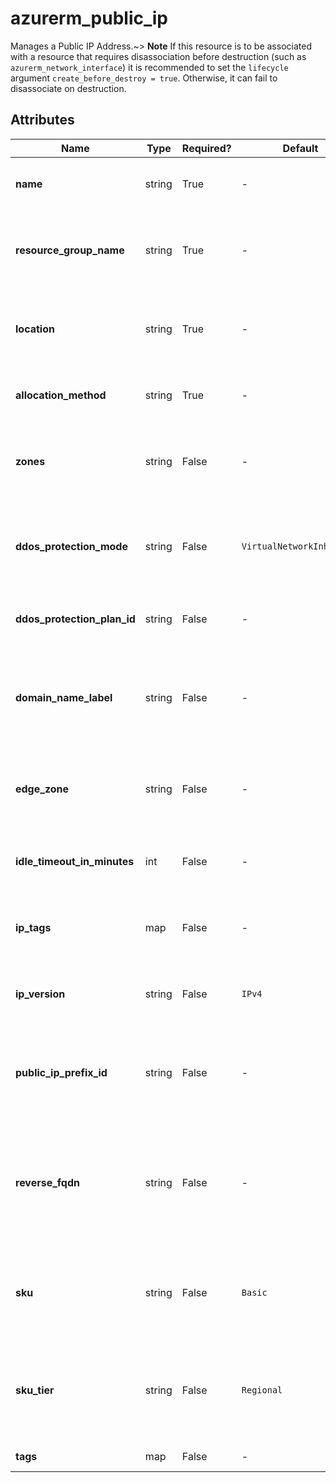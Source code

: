 # azurerm_public_ip

Manages a Public IP Address.~> **Note** If this resource is to be associated with a resource that requires disassociation before destruction (such as `azurerm_network_interface`) it is recommended to set the `lifecycle` argument `create_before_destroy = true`. Otherwise, it can fail to disassociate on destruction.

## Attributes

| Name | Type | Required? | Default  | possible values | Description |
| ---- | ---- | --------- | -------- | ----------- | ----------- |
| **name** | string | True | -  |  -  | Specifies the name of the Public IP. Changing this forces a new Public IP to be created. | 
| **resource_group_name** | string | True | -  |  -  | The name of the Resource Group where this Public IP should exist. Changing this forces a new Public IP to be created. | 
| **location** | string | True | -  |  -  | Specifies the supported Azure location where the Public IP should exist. Changing this forces a new resource to be created. | 
| **allocation_method** | string | True | -  |  `Static`, `Dynamic`  | Defines the allocation method for this IP address. Possible values are `Static` or `Dynamic`. | 
| **zones** | string | False | -  |  -  | A collection containing the availability zone to allocate the Public IP in. Changing this forces a new resource to be created. | 
| **ddos_protection_mode** | string | False | `VirtualNetworkInherited`  |  `Disabled`, `Enabled`, `VirtualNetworkInherited`  | The DDoS protection mode of the public IP. Possible values are `Disabled`, `Enabled`, and `VirtualNetworkInherited`. Defaults to `VirtualNetworkInherited`. | 
| **ddos_protection_plan_id** | string | False | -  |  -  | The ID of DDoS protection plan associated with the public IP. | 
| **domain_name_label** | string | False | -  |  -  | Label for the Domain Name. Will be used to make up the FQDN. If a domain name label is specified, an A DNS record is created for the public IP in the Microsoft Azure DNS system. | 
| **edge_zone** | string | False | -  |  -  | Specifies the Edge Zone within the Azure Region where this Public IP should exist. Changing this forces a new Public IP to be created. | 
| **idle_timeout_in_minutes** | int | False | -  |  -  | Specifies the timeout for the TCP idle connection. The value can be set between 4 and 30 minutes. | 
| **ip_tags** | map | False | -  |  -  | A mapping of IP tags to assign to the public IP. Changing this forces a new resource to be created. | 
| **ip_version** | string | False | `IPv4`  |  -  | The IP Version to use, IPv6 or IPv4. Changing this forces a new resource to be created. Defaults to `IPv4`. | 
| **public_ip_prefix_id** | string | False | -  |  -  | If specified then public IP address allocated will be provided from the public IP prefix resource. Changing this forces a new resource to be created. | 
| **reverse_fqdn** | string | False | -  |  -  | A fully qualified domain name that resolves to this public IP address. If the reverseFqdn is specified, then a PTR DNS record is created pointing from the IP address in the in-addr.arpa domain to the reverse FQDN. | 
| **sku** | string | False | `Basic`  |  -  | The SKU of the Public IP. Accepted values are `Basic` and `Standard`. Defaults to `Basic`. Changing this forces a new resource to be created. | 
| **sku_tier** | string | False | `Regional`  |  `Regional`, `Global`  | The SKU Tier that should be used for the Public IP. Possible values are `Regional` and `Global`. Defaults to `Regional`. Changing this forces a new resource to be created. | 
| **tags** | map | False | -  |  -  | A mapping of tags to assign to the resource. | 

